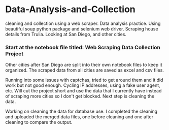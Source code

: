# Data-Analysis-and-Collection
cleaning and collection using a web scraper. Data analysis practice. Using beautiful soup python package and selenium web driver. 
Scraping house details from Trulia. Looking at San Diego, and other cities.
### Start at the notebook file titled: Web Scraping Data Collection Project
Other cities after San Diego are split into their own notebook files to keep it organized. The scraped data from all cities are saved as excel and csv files. 

Running into some issues with captchas, tried to get around them and it did work but not good enough. Cycling IP addresses, using a fake user agent, etc. Will cut the project short and use the data that I currently have instead of scraping more cities so I don't get blocked. Next step is cleaning the data. 

Working on cleaning the data for database use. I completed the cleaning and uploaded the merged data files, one before cleaning and one after cleaning to compare the output. 
